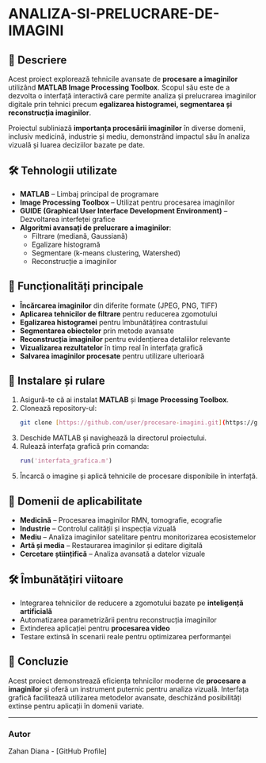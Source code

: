 # ANALIZA-SI-PRELUCRARE-DE-IMAGINI

## 📌 Descriere
Acest proiect explorează tehnicile avansate de **procesare a imaginilor** utilizând **MATLAB Image Processing Toolbox**. Scopul său este de a dezvolta o interfață interactivă care permite analiza și prelucrarea imaginilor digitale prin tehnici precum **egalizarea histogramei, segmentarea și reconstrucția imaginilor**.

Proiectul subliniază **importanța procesării imaginilor** în diverse domenii, inclusiv medicină, industrie și mediu, demonstrând impactul său în analiza vizuală și luarea deciziilor bazate pe date.

## 🛠️ Tehnologii utilizate
- **MATLAB** – Limbaj principal de programare
- **Image Processing Toolbox** – Utilizat pentru procesarea imaginilor
- **GUIDE (Graphical User Interface Development Environment)** – Dezvoltarea interfeței grafice
- **Algoritmi avansați de prelucrare a imaginilor**:
  - Filtrare (mediană, Gaussiană)
  - Egalizare histogramă
  - Segmentare (k-means clustering, Watershed)
  - Reconstrucție a imaginilor

## 🔧 Funcționalități principale
- **Încărcarea imaginilor** din diferite formate (JPEG, PNG, TIFF)
- **Aplicarea tehnicilor de filtrare** pentru reducerea zgomotului
- **Egalizarea histogramei** pentru îmbunătățirea contrastului
- **Segmentarea obiectelor** prin metode avansate
- **Reconstrucția imaginilor** pentru evidențierea detaliilor relevante
- **Vizualizarea rezultatelor** în timp real în interfața grafică
- **Salvarea imaginilor procesate** pentru utilizare ulterioară

## 🚀 Instalare și rulare
1. Asigură-te că ai instalat **MATLAB** și **Image Processing Toolbox**.
2. Clonează repository-ul:
   ```sh
   git clone [https://github.com/user/procesare-imagini.git](https://github.com/zahandiana/ANALIZA-SI-PRELUCRARE-DE-IMAGINI)
   ```
3. Deschide MATLAB și navighează la directorul proiectului.
4. Rulează interfața grafică prin comanda:
   ```matlab
   run('interfata_grafica.m')
   ```
5. Încarcă o imagine și aplică tehnicile de procesare disponibile în interfață.

## 📢 Domenii de aplicabilitate
- **Medicină** – Procesarea imaginilor RMN, tomografie, ecografie
- **Industrie** – Controlul calității și inspecția vizuală
- **Mediu** – Analiza imaginilor satelitare pentru monitorizarea ecosistemelor
- **Artă și media** – Restaurarea imaginilor și editare digitală
- **Cercetare științifică** – Analiza avansată a datelor vizuale

## 🛠️ Îmbunătățiri viitoare
- Integrarea tehnicilor de reducere a zgomotului bazate pe **inteligență artificială**
- Automatizarea parametrizării pentru reconstrucția imaginilor
- Extinderea aplicației pentru **procesarea video**
- Testare extinsă în scenarii reale pentru optimizarea performanței

## 📢 Concluzie
Acest proiect demonstrează eficiența tehnicilor moderne de **procesare a imaginilor** și oferă un instrument puternic pentru analiza vizuală. Interfața grafică facilitează utilizarea metodelor avansate, deschizând posibilități extinse pentru aplicații în domenii variate.

---

### Autor
Zahan Diana - [GitHub Profile]

